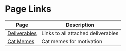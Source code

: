 # Page Links

| Page                             | Description                        |
|----------------------------------|------------------------------------|
| [Deliverables](/deliverables.md) | Links to all attached deliverables |
| [Cat Memes](/catmemes.md)        | Cat memes for motivation           |

